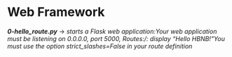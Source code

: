# Web Framework

***0-hello_route.py*** -> *starts a Flask web application:Your web application must be listening on 0.0.0.0, port 5000, Routes:/: display “Hello HBNB!”You must use the option strict_slashes=False in your route definition*
